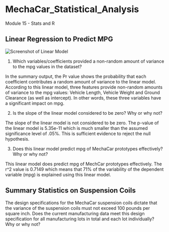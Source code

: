 # MechaCar_Statistical_Analysis
Module 15 - Stats and R

## Linear Regression to Predict MPG

![Screenshot of Linear Model]("https://github.com/jcourt99/MechaCar_Statistical_Analysis/blob/main/Images/Summary_Linear_Model_MPG.jpg")

1. Which variables/coefficients provided a non-random amount of variance to the mpg values in the dataset?

In the summary output, the Pr value shows the probability that each coefficient contributes a random amount of variance to the linear model. According to this linear model, three features provide non-random amounts of variance to the mpg values: Vehicle Length, Vehicle Weight and Ground Clearance (as well as intercept). In other words, these three variables have a significant impact on mpg. 

2. Is the slope of the linear model considered to be zero? Why or why not?

The slope of the linear model is not considered to be zero. The p-value of the linear model is 5.35e-11 which is much smaller than the assumed significance level of .05%. This is sufficient evidence to reject the null hypothesis.

3. Does this linear model predict mpg of MechaCar prototypes effectively? Why or why not?

This linear model does predict mpg of MechCar prototypes effectively. The r^2 value is 0.7149 which means that 71% of the variability of the dependent variable (mpg) is explained using this linear model. 


## Summary Statistics on Suspension Coils

The design specifications for the MechaCar suspension coils dictate that the variance of the suspension coils must not exceed 100 pounds per square inch. Does the current manufacturing data meet this design specification for all manufacturing lots in total and each lot individually? Why or why not?
